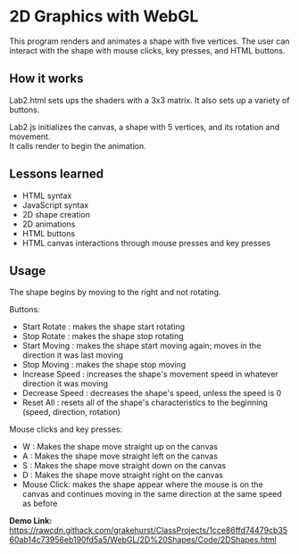 # 2D Graphics with WebGL

This program renders and animates a shape with five vertices. The user can interact with the shape with mouse clicks, key presses, and HTML buttons.  

## How it works
Lab2.html sets ups the shaders with a 3x3 matrix. It also sets up a variety of buttons.  

Lab2.js initializes the canvas, a shape with 5 vertices, and its rotation and movement.  
It calls render to begin the animation.  

## Lessons learned
- HTML syntax  
- JavaScript syntax
- 2D shape creation
- 2D animations
- HTML buttons
- HTML canvas interactions through mouse presses and key presses

## Usage
The shape begins by moving to the right and not rotating.  

Buttons: 
- Start Rotate   : makes the shape start rotating  
- Stop Rotate    : makes the shape stop rotating  
- Start Moving   : makes the shape start moving again; moves in the direction it was last moving  
- Stop Moving    : makes the shape stop moving  
- Increase Speed : increases the shape's movement speed in whatever direction it was moving  
- Decrease Speed : decreases the shape's speed, unless the speed is 0  
- Reset All      : resets all of the shape's characteristics to the beginning (speed, direction, rotation) 

Mouse clicks and key presses:  
- W : Makes the shape move straight up on the canvas  
- A : Makes the shape move straight left on the canvas  
- S : Makes the shape move straight down on the canvas  
- D : Makes the shape move straight right on the canvas  
- Mouse Click: makes the shape appear where the mouse is on the canvas and continues moving in the same direction at the same speed as before  

**Demo Link:**  
https://rawcdn.githack.com/grakehurst/ClassProjects/1cce86ffd74479cb3560ab14c73956eb190fd5a5/WebGL/2D%20Shapes/Code/2DShapes.html